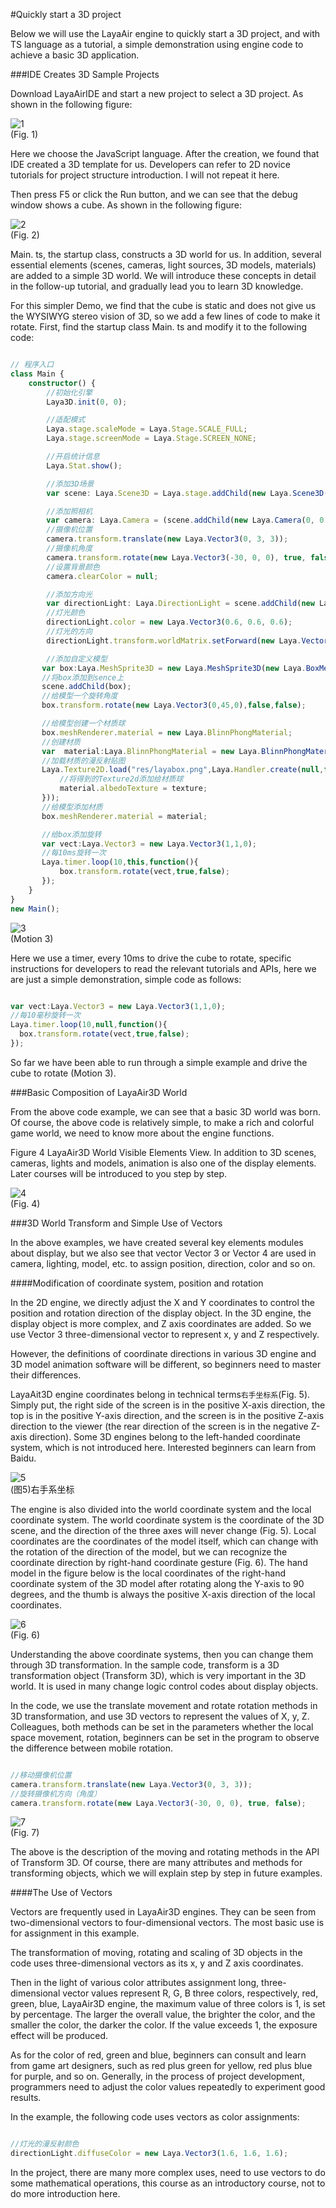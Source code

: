 #Quickly start a 3D project

Below we will use the LayaAir engine to quickly start a 3D project, and with TS language as a tutorial, a simple demonstration using engine code to achieve a basic 3D application.

###IDE Creates 3D Sample Projects

Download LayaAirIDE and start a new project to select a 3D project. As shown in the following figure:

![1](img/1.png)</br> (Fig. 1)

Here we choose the JavaScript language. After the creation, we found that IDE created a 3D template for us. Developers can refer to 2D novice tutorials for project structure introduction. I will not repeat it here.

Then press F5 or click the Run button, and we can see that the debug window shows a cube. As shown in the following figure:

![2](img/2.png)</br> (Fig. 2)

Main. ts, the startup class, constructs a 3D world for us. In addition, several essential elements (scenes, cameras, light sources, 3D models, materials) are added to a simple 3D world. We will introduce these concepts in detail in the follow-up tutorial, and gradually lead you to learn 3D knowledge.

For this simpler Demo, we find that the cube is static and does not give us the WYSIWYG stereo vision of 3D, so we add a few lines of code to make it rotate. First, find the startup class Main. ts and modify it to the following code:


```typescript

// 程序入口
class Main {
    constructor() {
        //初始化引擎
        Laya3D.init(0, 0);

        //适配模式
        Laya.stage.scaleMode = Laya.Stage.SCALE_FULL;
        Laya.stage.screenMode = Laya.Stage.SCREEN_NONE;

        //开启统计信息
        Laya.Stat.show();

        //添加3D场景
        var scene: Laya.Scene3D = Laya.stage.addChild(new Laya.Scene3D()) as Laya.Scene3D;

        //添加照相机
        var camera: Laya.Camera = (scene.addChild(new Laya.Camera(0, 0.1, 100))) as Laya.Camera;
        //摄像机位置
        camera.transform.translate(new Laya.Vector3(0, 3, 3));
        //摄像机角度
        camera.transform.rotate(new Laya.Vector3(-30, 0, 0), true, false);
        //设置背景颜色
        camera.clearColor = null;

        //添加方向光
        var directionLight: Laya.DirectionLight = scene.addChild(new Laya.DirectionLight()) as Laya.DirectionLight;
        //灯光颜色
        directionLight.color = new Laya.Vector3(0.6, 0.6, 0.6);
        //灯光的方向
        directionLight.transform.worldMatrix.setForward(new Laya.Vector3(1, -1, 0));

        //添加自定义模型
       var box:Laya.MeshSprite3D = new Laya.MeshSprite3D(new Laya.BoxMesh(1,1,1));
       //将box添加到sence上
       scene.addChild(box);
       //给模型一个旋转角度
       box.transform.rotate(new Laya.Vector3(0,45,0),false,false);

       //给模型创建一个材质球
       box.meshRenderer.material = new Laya.BlinnPhongMaterial;
       //创建材质
       var  material:Laya.BlinnPhongMaterial = new Laya.BlinnPhongMaterial();
       //加载材质的漫反射贴图
       Laya.Texture2D.load("res/layabox.png",Laya.Handler.create(null,function(texture:Laya.Texture2D):void{
           //将得到的Texture2d添加给材质球
           material.albedoTexture = texture;
       }));
       //给模型添加材质
       box.meshRenderer.material = material;

       //给box添加旋转
       var vect:Laya.Vector3 = new Laya.Vector3(1,1,0);
       //每10ms旋转一次
       Laya.timer.loop(10,this,function(){
           box.transform.rotate(vect,true,false);
       });
    }
}
new Main();
```


![3](img/3.gif)</br> (Motion 3)

Here we use a timer, every 10ms to drive the cube to rotate, specific instructions for developers to read the relevant tutorials and APIs, here we are just a simple demonstration, simple code as follows:


```typescript

var vect:Laya.Vector3 = new Laya.Vector3(1,1,0);
//每10毫秒旋转一次
Laya.timer.loop(10,null,function(){
  box.transform.rotate(vect,true,false);
});
```


So far we have been able to run through a simple example and drive the cube to rotate (Motion 3).



###Basic Composition of LayaAir3D World

From the above code example, we can see that a basic 3D world was born. Of course, the above code is relatively simple, to make a rich and colorful game world, we need to know more about the engine functions.

Figure 4 LayaAir3D World Visible Elements View. In addition to 3D scenes, cameras, lights and models, animation is also one of the display elements. Later courses will be introduced to you step by step.

![4](img/4.png)</br> (Fig. 4)



###3D World Transform and Simple Use of Vectors

In the above examples, we have created several key elements modules about display, but we also see that vector Vector 3 or Vector 4 are used in camera, lighting, model, etc. to assign position, direction, color and so on.

####Modification of coordinate system, position and rotation

In the 2D engine, we directly adjust the X and Y coordinates to control the position and rotation direction of the display object. In the 3D engine, the display object is more complex, and Z axis coordinates are added. So we use Vector 3 three-dimensional vector to represent x, y and Z respectively.

However, the definitions of coordinate directions in various 3D engine and 3D model animation software will be different, so beginners need to master their differences.

LayaAit3D engine coordinates belong in technical terms`右手坐标系`(Fig. 5). Simply put, the right side of the screen is in the positive X-axis direction, the top is in the positive Y-axis direction, and the screen is in the positive Z-axis direction to the viewer (the rear direction of the screen is in the negative Z-axis direction). Some 3D engines belong to the left-handed coordinate system, which is not introduced here. Interested beginners can learn from Baidu.

![5](img/5.png)</br>(图5)右手系坐标


The engine is also divided into the world coordinate system and the local coordinate system. The world coordinate system is the coordinate of the 3D scene, and the direction of the three axes will never change (Fig. 5). Local coordinates are the coordinates of the model itself, which can change with the rotation of the direction of the model, but we can recognize the coordinate direction by right-hand coordinate gesture (Fig. 6). The hand model in the figure below is the local coordinates of the right-hand coordinate system of the 3D model after rotating along the Y-axis to 90 degrees, and the thumb is always the positive X-axis direction of the local coordinates.

![6](img/6.png)</br> (Fig. 6)

Understanding the above coordinate systems, then you can change them through 3D transformation. In the sample code, transform is a 3D transformation object (Transform 3D), which is very important in the 3D world. It is used in many change logic control codes about display objects.

In the code, we use the translate movement and rotate rotation methods in 3D transformation, and use 3D vectors to represent the values of X, y, Z. Colleagues, both methods can be set in the parameters whether the local space movement, rotation, beginners can be set in the program to observe the difference between mobile rotation.


```typescript

//移动摄像机位置
camera.transform.translate(new Laya.Vector3(0, 3, 3));
//旋转摄像机方向（角度）
camera.transform.rotate(new Laya.Vector3(-30, 0, 0), true, false);
```


![7](img/7.png)</br> (Fig. 7)

The above is the description of the moving and rotating methods in the API of Transform 3D. Of course, there are many attributes and methods for transforming objects, which we will explain step by step in future examples.

####The Use of Vectors

Vectors are frequently used in LayaAir3D engines. They can be seen from two-dimensional vectors to four-dimensional vectors. The most basic use is for assignment in this example.

The transformation of moving, rotating and scaling of 3D objects in the code uses three-dimensional vectors as its x, y and Z axis coordinates.

Then in the light of various color attributes assignment long, three-dimensional vector values represent R, G, B three colors, respectively, red, green, blue, LayaAir3D engine, the maximum value of three colors is 1, is set by percentage. The larger the overall value, the brighter the color, and the smaller the color, the darker the color. If the value exceeds 1, the exposure effect will be produced.

As for the color of red, green and blue, beginners can consult and learn from game art designers, such as red plus green for yellow, red plus blue for purple, and so on. Generally, in the process of project development, programmers need to adjust the color values repeatedly to experiment good results.

In the example, the following code uses vectors as color assignments:


```javascript

//灯光的漫反射颜色
directionLight.diffuseColor = new Laya.Vector3(1.6, 1.6, 1.6);
```


In the project, there are many more complex uses, need to use vectors to do some mathematical operations, this course as an introductory course, not to do more introduction here.